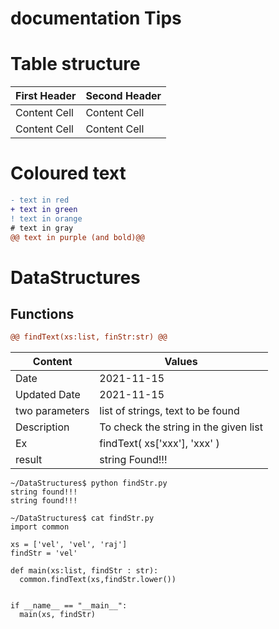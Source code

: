 # documentation Tips

# Table structure
| First Header  | Second Header |
| ------------- | ------------- |
| Content Cell  | Content Cell  |
| Content Cell  | Content Cell  |

 # Coloured text 

```diff
- text in red
+ text in green
! text in orange
# text in gray
@@ text in purple (and bold)@@
```



# DataStructures

## Functions 
``` diff
@@ findText(xs:list, finStr:str) @@
```


| Content           | Values                                                                                  |
| ----------------- | --------------------------------------------------------------------------------------- |
| Date              |       2021-11-15                                                                        |
| Updated Date      |       2021-11-15                                                                        |
| two parameters    |       list of strings, text to be found                                                 |
| Description       |       To check the string in the given list                                             |
| Ex                |       findText( xs['xxx'], 'xxx' )                                                      |
| result            |       string Found!!!                                                                   |


```
~/DataStructures$ python findStr.py 
string found!!!
string found!!!

~/DataStructures$ cat findStr.py 
import common

xs = ['vel', 'vel', 'raj']
findStr = 'vel'

def main(xs:list, findStr : str):
  common.findText(xs,findStr.lower())
  

if __name__ == "__main__":
  main(xs, findStr)
  ```

